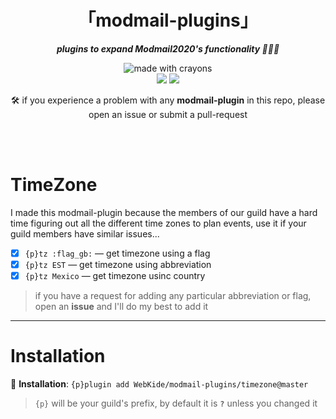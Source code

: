 <div align="center">
<h1>「modmail-plugins」</h1>
<p><b><i>plugins to expand Modmail2020's functionality 🍆💦🍑</i></b></p>
</div>


<div align="center">
<img src="http://forthebadge.com/images/badges/made-with-crayons.svg?style=for-the-badge" alt="made with crayons"><br>
<img src="https://img.shields.io/badge/python-v3.7-12a4ff?style=for-the-badge&logo=python&logoColor=12a4ff">
<img src="https://img.shields.io/badge/library-discord%2Epy-ffbb10?style=for-the-badge">

<p>🛠️ if you experience a problem with any <b>modmail-plugin</b> in this repo, please open an issue or submit a pull-request</p>
<br><br>
</div>

# TimeZone

I made this modmail-plugin because the members of our guild have a hard time figuring out all the different time zones to plan events, use it if your guild members have similar issues...
- [x] `{p}tz :flag_gb:` — get timezone using a flag
- [x] `{p}tz EST` — get timezone using abbreviation
- [x] `{p}tz Mexico` — get timezone usinc country

> if you have a request for adding any particular abbreviation or flag, open an **issue** and I'll do my best to add it

- - - -

# Installation

🔸 <b>Installation</b>: `{p}plugin add WebKide/modmail-plugins/timezone@master`

> `{p}` will be your guild's prefix, by default it is **`?`** unless you changed it
